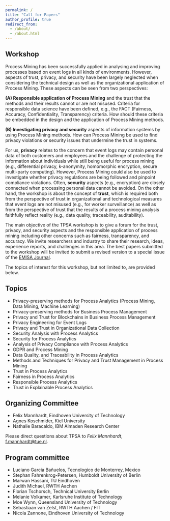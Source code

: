 ```yaml
---
permalink: /
title: "Call for Papers"
author_profile: true
redirect_from: 
  - /about/
  - /about.html
---
```


## Workshop

Process Mining has been successfully applied in analysing and improving processes based on event logs in all kinds of environments. However, aspects of trust, privacy, and security have been largely neglected when considering the technical design as well as the organizational application of Process Mining. These aspects can be seen from two perspectives: 

**(A) Responsible application of Process Mining** and the trust that the methods and their results cannot or are not misused. Criteria for responsible data science have been defined, e.g., the FACT (Fairness, Accuracy, Confidentiality, Transparency) criteria. How should these criteria be embedded in the design and the application of Process Mining methods.

**(B) Investigating privacy and security** aspects of information systems by using Process Mining methods. How can Process Mining be used to find privacy violations or security issues that undermine the trust in systems. 

For us, **privacy** relates to the concern that event logs may contain personal data of both customers and employees and the challenge of protecting the information about individuals while still being useful for process mining (e.g., differential privacy, k-anonymity, homomorphic encryption, secure multi-party computing). However, Process Mining could also be used to investigate whether privacy regulations are being followed and pinpoint compliance violations. Often, **security** aspects (e.g., encryption) are closely connected when processing personal data cannot be avoided. On the other hand, the workshop is about the concept of **trust**, which is required both from the perspective of trust in organizational and technological measures that event logs are not misused (e.g., for worker surveillance) as well as from the perspective of trust that the results of a process mining analysis faithfully reflect reality (e.g., data quality, traceability, auditability).

The main objective of the TPSA workshop is to give a forum for the trust, privacy, and security aspects and the responsible application of process mining including other concerns such as fairness, transparency, and accuracy. We invite researchers and industry to share their research, ideas, experience reports, and challenges in this area. The best papers submitted to the workshop will be invited to submit a revised version to a special issue of the [EMISA Journal](https://www.emisa-journal.org/emisa).

The topics of interest for this workshop, but not limited to, are provided below.

## Topics

* Privacy-preserving methods for Process Analytics (Process Mining, Data Mining, Machine Learning)
* Privacy-preserving methods for Business Process Management
* Privacy and Trust for Blockchains in Business Process Management
* Privacy Engineering for Event Logs 
* Privacy and Trust in Organizational Data Collection
* Security Analysis with Process Analytics
* Security for Process Analytics
* Analysis of Privacy Compliance with Process Analytics 
* GDPR and Process Mining
* Data Quality, and Traceability in Process Analytics
* Methods and Techniques for Privacy and Trust Management in Process Mining
* Trust in Process Analytics
* Fairness in Process Analytics
* Responsible Process Analytics
* Trust in Explainable Process Analytics

## Organizing Committee
*	Felix Mannhardt, Eindhoven University of Technology
*	Agnes Koschmider, Kiel University
*	Nathalie Baracaldo, IBM Almaden Research Center

Please direct questions about TPSA to *Felix Mannhardt*, f.mannhardt@tue.nl.

## Program committee

*	Luciano Garcia Bañuelos, Tecnologico de Monterrey, Mexico
*	Stephan Fahrenkrog-Petersen, Humboldt University of Berlin
* Marwan Hassani, TU Eindhoven
*	Judith Michael, RWTH Aachen
*	Florian Tschorsch, Technical University Berlin
*	Melanie Volkamer, Karlsruhe Institute of Technology
*	Moe Wynn, Queensland University of Technology
*	Sebastiaan van Zelst, RWTH Aachen / FIT
*	Nicola Zannone, Eindhoven University of Technology
